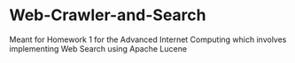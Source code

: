 # Web-Crawler-and-Search
Meant for Homework 1 for the Advanced Internet Computing which involves implementing Web Search using Apache Lucene
